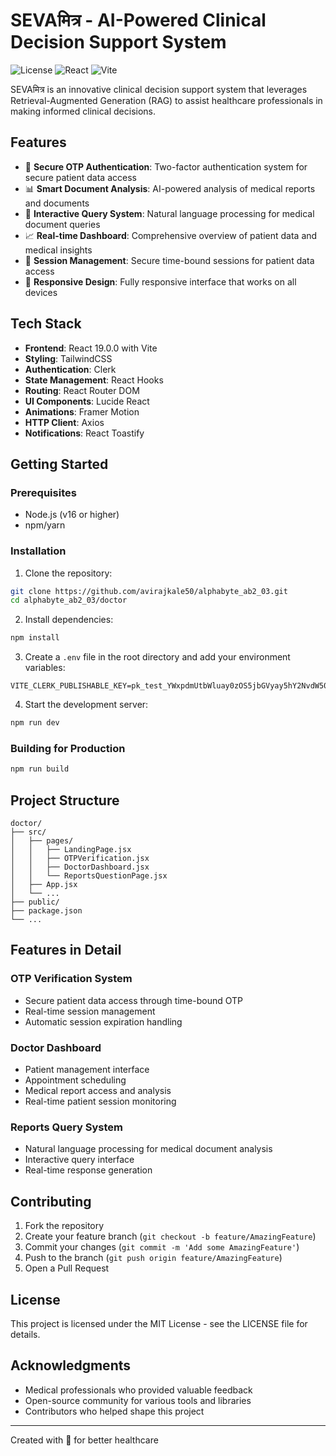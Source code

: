 # SEVAमित्र - AI-Powered Clinical Decision Support System

![License](https://img.shields.io/badge/license-MIT-blue.svg)
![React](https://img.shields.io/badge/React-19.0.0-61DAFB)
![Vite](https://img.shields.io/badge/Vite-6.2.0-646CFF)

SEVAमित्र is an innovative clinical decision support system that leverages Retrieval-Augmented Generation (RAG) to assist healthcare professionals in making informed clinical decisions.

## Features

- 🔐 **Secure OTP Authentication**: Two-factor authentication system for secure patient data access
- 📊 **Smart Document Analysis**: AI-powered analysis of medical reports and documents
- 💬 **Interactive Query System**: Natural language processing for medical document queries
- 📈 **Real-time Dashboard**: Comprehensive overview of patient data and medical insights
- 🔄 **Session Management**: Secure time-bound sessions for patient data access
- 📱 **Responsive Design**: Fully responsive interface that works on all devices

## Tech Stack

- **Frontend**: React 19.0.0 with Vite
- **Styling**: TailwindCSS
- **Authentication**: Clerk
- **State Management**: React Hooks
- **Routing**: React Router DOM
- **UI Components**: Lucide React
- **Animations**: Framer Motion
- **HTTP Client**: Axios
- **Notifications**: React Toastify

## Getting Started

### Prerequisites

- Node.js (v16 or higher)
- npm/yarn

### Installation

1. Clone the repository:
```bash
git clone https://github.com/avirajkale50/alphabyte_ab2_03.git
cd alphabyte_ab2_03/doctor
```

2. Install dependencies:
```bash
npm install
```

3. Create a `.env` file in the root directory and add your environment variables:
```env
VITE_CLERK_PUBLISHABLE_KEY=pk_test_YWxpdmUtbWluay0zOS5jbGVyay5hY2NvdW50cy5kZXYk
```

4. Start the development server:
```bash
npm run dev
```

### Building for Production

```bash
npm run build
```

## Project Structure

```
doctor/
├── src/
│   ├── pages/
│   │   ├── LandingPage.jsx
│   │   ├── OTPVerification.jsx
│   │   ├── DoctorDashboard.jsx
│   │   └── ReportsQuestionPage.jsx
│   ├── App.jsx
│   └── ...
├── public/
├── package.json
└── ...
```

## Features in Detail

### OTP Verification System
- Secure patient data access through time-bound OTP
- Real-time session management
- Automatic session expiration handling

### Doctor Dashboard
- Patient management interface
- Appointment scheduling
- Medical report access and analysis
- Real-time patient session monitoring

### Reports Query System
- Natural language processing for medical document analysis
- Interactive query interface
- Real-time response generation

## Contributing

1. Fork the repository
2. Create your feature branch (`git checkout -b feature/AmazingFeature`)
3. Commit your changes (`git commit -m 'Add some AmazingFeature'`)
4. Push to the branch (`git push origin feature/AmazingFeature`)
5. Open a Pull Request

## License

This project is licensed under the MIT License - see the LICENSE file for details.

## Acknowledgments

- Medical professionals who provided valuable feedback
- Open-source community for various tools and libraries
- Contributors who helped shape this project

---
Created with 💙 for better healthcare